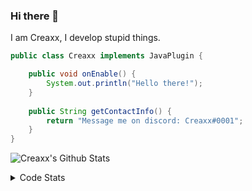 ### Hi there 👋

I am Creaxx, I develop stupid things. 

```java
public class Creaxx implements JavaPlugin {

    public void onEnable() {
        System.out.println("Hello there!");
    }
    
    public String getContactInfo() {
        return "Message me on discord: Creaxx#0001";
    }
}
```

![Creaxx's Github Stats](https://github-readme-stats.vercel.app/api?username=CreaxxOG&show_icons=true&theme=dark&count_private=true)

<details>
  <summary>Code Stats</summary>

<!--START_SECTION:waka-->
![Code Time](http://img.shields.io/badge/Code%20Time-1%2C393%20hrs%2032%20mins-blue)

![Lines of code](https://img.shields.io/badge/From%20Hello%20World%20I%27ve%20Written-612.7%20thousand%20lines%20of%20code-blue)

**🐱 My GitHub Data** 

> 📦 104.2 kB Used in GitHub's Storage 
 > 
> 🏆 2,144 Contributions in the Year 2023
 > 
> 🚫 Not Opted to Hire
 > 
> 📜 4 Public Repositories 
 > 
> 🔑 3 Private Repositories 
 > 
**I'm a Night 🦉** 

```text
🌞 Morning                295 commits         ██░░░░░░░░░░░░░░░░░░░░░░░   07.11 % 
🌆 Daytime                1746 commits        ███████████░░░░░░░░░░░░░░   42.08 % 
🌃 Evening                2022 commits        ████████████░░░░░░░░░░░░░   48.73 % 
🌙 Night                  86 commits          █░░░░░░░░░░░░░░░░░░░░░░░░   02.07 % 
```
📅 **I'm Most Productive on Saturday** 

```text
Monday                   515 commits         ███░░░░░░░░░░░░░░░░░░░░░░   12.41 % 
Tuesday                  583 commits         ████░░░░░░░░░░░░░░░░░░░░░   14.05 % 
Wednesday                621 commits         ████░░░░░░░░░░░░░░░░░░░░░   14.97 % 
Thursday                 634 commits         ████░░░░░░░░░░░░░░░░░░░░░   15.28 % 
Friday                   392 commits         ██░░░░░░░░░░░░░░░░░░░░░░░   09.45 % 
Saturday                 722 commits         ████░░░░░░░░░░░░░░░░░░░░░   17.40 % 
Sunday                   682 commits         ████░░░░░░░░░░░░░░░░░░░░░   16.44 % 
```


📊 **This Week I Spent My Time On** 

```text
💬 Programming Languages: 
Java                     9 hrs 59 mins       ████████████████████░░░░░   79.66 % 
Kotlin                   2 hrs 3 mins        ████░░░░░░░░░░░░░░░░░░░░░   16.46 % 
YAML                     16 mins             █░░░░░░░░░░░░░░░░░░░░░░░░   02.21 % 
XML                      10 mins             ░░░░░░░░░░░░░░░░░░░░░░░░░   01.42 % 
Markdown                 1 min               ░░░░░░░░░░░░░░░░░░░░░░░░░   00.18 % 

🔥 Editors: 
IntelliJ                 12 hrs 32 mins      █████████████████████████   100.00 % 
```

**I Mostly Code in Java** 

```text
Java                     56 repos            ███████████████████░░░░░░   75.68 % 
Kotlin                   10 repos            ███░░░░░░░░░░░░░░░░░░░░░░   13.51 % 
CSS                      2 repos             █░░░░░░░░░░░░░░░░░░░░░░░░   02.70 % 
JavaScript               2 repos             █░░░░░░░░░░░░░░░░░░░░░░░░   02.70 % 
EJS                      1 repo              ░░░░░░░░░░░░░░░░░░░░░░░░░   01.35 % 
```




 Last Updated on 15/07/2023 01:56:34 UTC
<!--END_SECTION:waka-->
</details>
